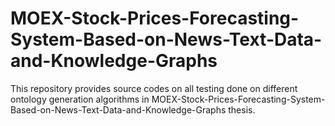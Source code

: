 # MOEX-Stock-Prices-Forecasting-System-Based-on-News-Text-Data-and-Knowledge-Graphs
This repository provides source codes on all testing done on different ontology generation algorithms in MOEX-Stock-Prices-Forecasting-System-Based-on-News-Text-Data-and-Knowledge-Graphs thesis.

